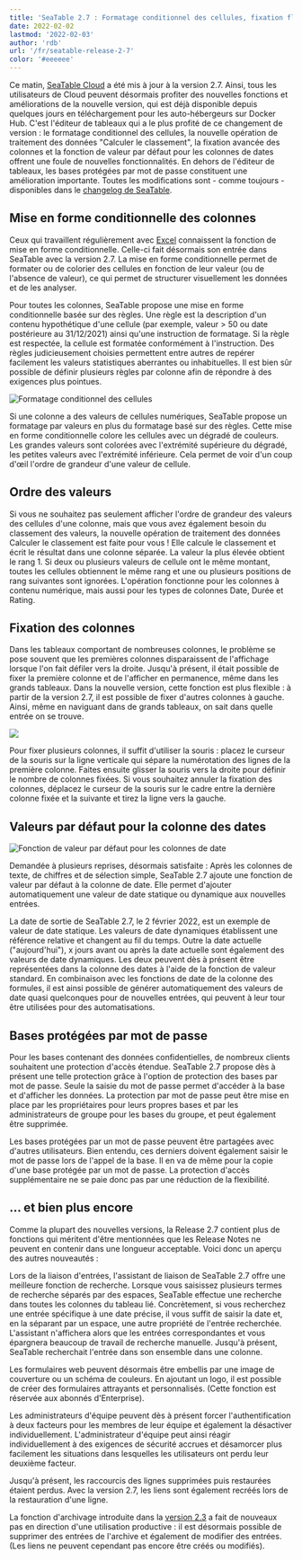 ```yaml
---
title: 'SeaTable 2.7 : Formatage conditionnel des cellules, fixation flexible des colonnes et valeur par défaut pratique de la date - SeaTable'
date: 2022-02-02
lastmod: '2022-02-03'
author: 'rdb'
url: '/fr/seatable-release-2-7'
color: '#eeeeee'
---
```


Ce matin, [SeaTable Cloud](https://cloud.seatable.io) a été mis à jour à la version 2.7. Ainsi, tous les utilisateurs de Cloud peuvent désormais profiter des nouvelles fonctions et améliorations de la nouvelle version, qui est déjà disponible depuis quelques jours en téléchargement pour les auto-hébergeurs sur Docker Hub. C'est l'éditeur de tableaux qui a le plus profité de ce changement de version : le formatage conditionnel des cellules, la nouvelle opération de traitement des données "Calculer le classement", la fixation avancée des colonnes et la fonction de valeur par défaut pour les colonnes de dates offrent une foule de nouvelles fonctionnalités. En dehors de l'éditeur de tableaux, les bases protégées par mot de passe constituent une amélioration importante. Toutes les modifications sont - comme toujours - disponibles dans le [changelog de SeaTable](https://seatable.io/fr/docs/changelog/version-2-7/).

## Mise en forme conditionnelle des colonnes

Ceux qui travaillent régulièrement avec [Excel](/fr/die-besten-excel-alternativen-im-vergleich/) connaissent la fonction de mise en forme conditionnelle. Celle-ci fait désormais son entrée dans SeaTable avec la version 2.7. La mise en forme conditionnelle permet de formater ou de colorier des cellules en fonction de leur valeur (ou de l'absence de valeur), ce qui permet de structurer visuellement les données et de les analyser.

Pour toutes les colonnes, SeaTable propose une mise en forme conditionnelle basée sur des règles. Une règle est la description d'un contenu hypothétique d'une cellule (par exemple, valeur > 50 ou date postérieure au 31/12/2021) ainsi qu'une instruction de formatage. Si la règle est respectée, la cellule est formatée conformément à l'instruction. Des règles judicieusement choisies permettent entre autres de repérer facilement les valeurs statistiques aberrantes ou inhabituelles. Il est bien sûr possible de définir plusieurs règles par colonne afin de répondre à des exigences plus pointues.

![Formatage conditionnel des cellules](https://seatable.io/wp-content/uploads/2022/02/Conditional_cell_formatting2.png)

Si une colonne a des valeurs de cellules numériques, SeaTable propose un formatage par valeurs en plus du formatage basé sur des règles. Cette mise en forme conditionnelle colore les cellules avec un dégradé de couleurs. Les grandes valeurs sont colorées avec l'extrémité supérieure du dégradé, les petites valeurs avec l'extrémité inférieure. Cela permet de voir d'un coup d'œil l'ordre de grandeur d'une valeur de cellule.

## Ordre des valeurs

Si vous ne souhaitez pas seulement afficher l'ordre de grandeur des valeurs des cellules d'une colonne, mais que vous avez également besoin du classement des valeurs, la nouvelle opération de traitement des données Calculer le classement est faite pour vous ! Elle calcule le classement et écrit le résultat dans une colonne séparée. La valeur la plus élevée obtient le rang 1. Si deux ou plusieurs valeurs de cellule ont le même montant, toutes les cellules obtiennent le même rang et une ou plusieurs positions de rang suivantes sont ignorées. L'opération fonctionne pour les colonnes à contenu numérique, mais aussi pour les types de colonnes Date, Durée et Rating.

## Fixation des colonnes

Dans les tableaux comportant de nombreuses colonnes, le problème se pose souvent que les premières colonnes disparaissent de l'affichage lorsque l'on fait défiler vers la droite. Jusqu'à présent, il était possible de fixer la première colonne et de l'afficher en permanence, même dans les grands tableaux. Dans la nouvelle version, cette fonction est plus flexible : à partir de la version 2.7, il est possible de fixer d'autres colonnes à gauche. Ainsi, même en naviguant dans de grands tableaux, on sait dans quelle entrée on se trouve.

![](https://seatable.io/wp-content/uploads/2022/02/Freeze-columns.png)

Pour fixer plusieurs colonnes, il suffit d'utiliser la souris : placez le curseur de la souris sur la ligne verticale qui sépare la numérotation des lignes de la première colonne. Faites ensuite glisser la souris vers la droite pour définir le nombre de colonnes fixées. Si vous souhaitez annuler la fixation des colonnes, déplacez le curseur de la souris sur le cadre entre la dernière colonne fixée et la suivante et tirez la ligne vers la gauche.

## Valeurs par défaut pour la colonne des dates

![Fonction de valeur par défaut pour les colonnes de date](https://seatable.io/wp-content/uploads/2022/02/Default_value_date_column.png)

Demandée à plusieurs reprises, désormais satisfaite : Après les colonnes de texte, de chiffres et de sélection simple, SeaTable 2.7 ajoute une fonction de valeur par défaut à la colonne de date. Elle permet d'ajouter automatiquement une valeur de date statique ou dynamique aux nouvelles entrées.

La date de sortie de SeaTable 2.7, le 2 février 2022, est un exemple de valeur de date statique. Les valeurs de date dynamiques établissent une référence relative et changent au fil du temps. Outre la date actuelle ("aujourd'hui"), x jours avant ou après la date actuelle sont également des valeurs de date dynamiques. Les deux peuvent dès à présent être représentées dans la colonne des dates à l'aide de la fonction de valeur standard. En combinaison avec les fonctions de date de la colonne des formules, il est ainsi possible de générer automatiquement des valeurs de date quasi quelconques pour de nouvelles entrées, qui peuvent à leur tour être utilisées pour des automatisations.

## Bases protégées par mot de passe

Pour les bases contenant des données confidentielles, de nombreux clients souhaitent une protection d'accès étendue. SeaTable 2.7 propose dès à présent une telle protection grâce à l'option de protection des bases par mot de passe. Seule la saisie du mot de passe permet d'accéder à la base et d'afficher les données. La protection par mot de passe peut être mise en place par les propriétaires pour leurs propres bases et par les administrateurs de groupe pour les bases du groupe, et peut également être supprimée.

Les bases protégées par un mot de passe peuvent être partagées avec d'autres utilisateurs. Bien entendu, ces derniers doivent également saisir le mot de passe lors de l'appel de la base. Il en va de même pour la copie d'une base protégée par un mot de passe. La protection d'accès supplémentaire ne se paie donc pas par une réduction de la flexibilité.

## ... et bien plus encore

Comme la plupart des nouvelles versions, la Release 2.7 contient plus de fonctions qui méritent d'être mentionnées que les Release Notes ne peuvent en contenir dans une longueur acceptable. Voici donc un aperçu des autres nouveautés :

Lors de la liaison d'entrées, l'assistant de liaison de SeaTable 2.7 offre une meilleure fonction de recherche. Lorsque vous saisissez plusieurs termes de recherche séparés par des espaces, SeaTable effectue une recherche dans toutes les colonnes du tableau lié. Concrètement, si vous recherchez une entrée spécifique à une date précise, il vous suffit de saisir la date et, en la séparant par un espace, une autre propriété de l'entrée recherchée. L'assistant n'affichera alors que les entrées correspondantes et vous épargnera beaucoup de travail de recherche manuelle. Jusqu'à présent, SeaTable recherchait l'entrée dans son ensemble dans une colonne.

Les formulaires web peuvent désormais être embellis par une image de couverture ou un schéma de couleurs. En ajoutant un logo, il est possible de créer des formulaires attrayants et personnalisés. (Cette fonction est réservée aux abonnés d'Enterprise).

Les administrateurs d'équipe peuvent dès à présent forcer l'authentification à deux facteurs pour les membres de leur équipe et également la désactiver individuellement. L'administrateur d'équipe peut ainsi réagir individuellement à des exigences de sécurité accrues et désamorcer plus facilement les situations dans lesquelles les utilisateurs ont perdu leur deuxième facteur.

Jusqu'à présent, les raccourcis des lignes supprimées puis restaurées étaient perdus. Avec la version 2.7, les liens sont également recréés lors de la restauration d'une ligne.

La fonction d'archivage introduite dans la [version 2.3](/fr/seatable-release-2-3) a fait de nouveaux pas en direction d'une utilisation productive : il est désormais possible de supprimer des entrées de l'archive et également de modifier des entrées. (Les liens ne peuvent cependant pas encore être créés ou modifiés).
